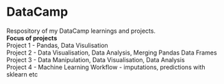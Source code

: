 # DataCamp
Respository of my DataCamp learnings and projects. <br/>
**Focus of projects** <br/>
Project 1 - Pandas, Data Visulisation <br/>
Project 2 - Data Visualisation, Data Analysis, Merging Pandas Data Frames <br/>
Project 3 - Data Manipulation, Data Visualisation, Data Analysis <br/>
Project 4 - Machine Learning Workflow - imputations, predictions with sklearn etc <br/>
